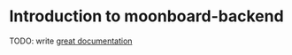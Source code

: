 # Introduction to moonboard-backend

TODO: write [great documentation](http://jacobian.org/writing/what-to-write/)
